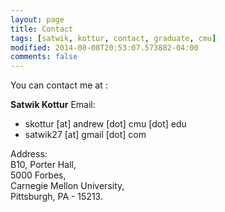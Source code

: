```yaml
---
layout: page
title: Contact
tags: [satwik, kottur, contact, graduate, cmu]
modified: 2014-08-08T20:53:07.573882-04:00
comments: false
---
```


You can contact me at :

<b>Satwik Kottur</b>
Email:
* skottur [at] andrew [dot] cmu [dot] edu
* satwik27 [at] gmail [dot] com

Address:<br/>
B10, Porter Hall,<br/>
5000 Forbes,<br/>
Carnegie Mellon University,<br/>
Pittsburgh, PA - 15213.

